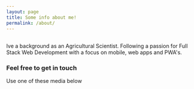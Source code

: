 ```yaml
---
layout: page
title: Some info about me!
permalink: /about/
---
```


##

Ive a background as an Agricultural Scientist. Following a passion for Full Stack Web Development with a
focus on mobile, web apps and PWA's.

### Feel free to get in touch

Use one of these media below

